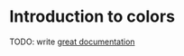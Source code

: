 # Introduction to colors

TODO: write [great documentation](http://jacobian.org/writing/what-to-write/)
